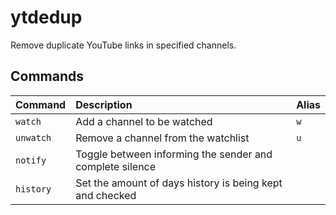 # ytdedup
Remove duplicate YouTube links in specified channels.

## Commands
| Command        | Description                                              | Alias |
| :------------- | :------------------------------------------------------- | :---- |
| `watch`        | Add a channel to be watched                              | `w` |
| `unwatch`      | Remove a channel from the watchlist                      | `u` |
| `notify`       | Toggle between informing the sender and complete silence ||
| `history`      | Set the amount of days history is being kept and checked ||
